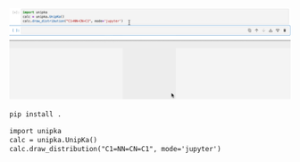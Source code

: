 ![](unipka.gif)

`pip install .`

```
import unipka
calc = unipka.UnipKa()
calc.draw_distribution("C1=NN=CN=C1", mode='jupyter')
```